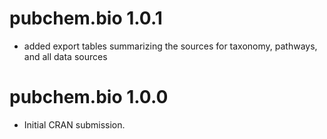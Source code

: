 # pubchem.bio 1.0.1

* added export tables summarizing the sources for taxonomy, pathways, and all data sources

# pubchem.bio 1.0.0

* Initial CRAN submission.
